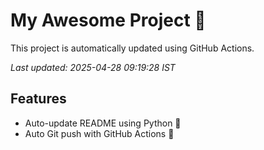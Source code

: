 # My Awesome Project 🚀

This project is automatically updated using GitHub Actions.

_Last updated: 2025-04-28 09:19:28 IST_

## Features
- Auto-update README using Python 🐍
- Auto Git push with GitHub Actions 🤖
